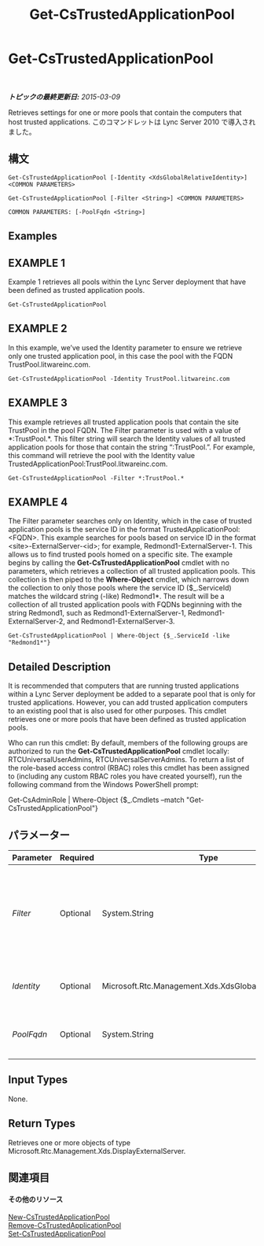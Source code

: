 ﻿---
title: Get-CsTrustedApplicationPool
TOCTitle: Get-CsTrustedApplicationPool
ms:assetid: f8dc4ad7-fc32-482b-a1cb-5ba106df3344
ms:mtpsurl: https://technet.microsoft.com/ja-jp/library/Gg413055(v=OCS.15)
ms:contentKeyID: 48274180
ms.date: 05/19/2016
mtps_version: v=OCS.15
ms.translationtype: HT
---

# Get-CsTrustedApplicationPool

 

_**トピックの最終更新日:** 2015-03-09_

Retrieves settings for one or more pools that contain the computers that host trusted applications. このコマンドレットは Lync Server 2010 で導入されました。

## 構文

    Get-CsTrustedApplicationPool [-Identity <XdsGlobalRelativeIdentity>] <COMMON PARAMETERS>

    Get-CsTrustedApplicationPool [-Filter <String>] <COMMON PARAMETERS>

    COMMON PARAMETERS: [-PoolFqdn <String>]

## Examples

## EXAMPLE 1

Example 1 retrieves all pools within the Lync Server deployment that have been defined as trusted application pools.

    Get-CsTrustedApplicationPool

## EXAMPLE 2

In this example, we’ve used the Identity parameter to ensure we retrieve only one trusted application pool, in this case the pool with the FQDN TrustPool.litwareinc.com.

    Get-CsTrustedApplicationPool -Identity TrustPool.litwareinc.com

## EXAMPLE 3

This example retrieves all trusted application pools that contain the site TrustPool in the pool FQDN. The Filter parameter is used with a value of \*:TrustPool.\*. This filter string will search the Identity values of all trusted application pools for those that contain the string “:TrustPool.”. For example, this command will retrieve the pool with the Identity value TrustedApplicationPool:TrustPool.litwareinc.com.

    Get-CsTrustedApplicationPool -Filter *:TrustPool.*

## EXAMPLE 4

The Filter parameter searches only on Identity, which in the case of trusted application pools is the service ID in the format TrustedApplicationPool:\<FQDN\>. This example searches for pools based on service ID in the format \<site\>-ExternalServer-\<id\>; for example, Redmond1-ExternalServer-1. This allows us to find trusted pools homed on a specific site. The example begins by calling the **Get-CsTrustedApplicationPool** cmdlet with no parameters, which retrieves a collection of all trusted application pools. This collection is then piped to the **Where-Object** cmdlet, which narrows down the collection to only those pools where the service ID ($\_.ServiceId) matches the wildcard string (-like) Redmond1\*. The result will be a collection of all trusted application pools with FQDNs beginning with the string Redmond1, such as Redmond1-ExternalServer-1, Redmond1-ExternalServer-2, and Redmond1-ExternalServer-3.

    Get-CsTrustedApplicationPool | Where-Object {$_.ServiceId -like "Redmond1*"}

## Detailed Description

It is recommended that computers that are running trusted applications within a Lync Server deployment be added to a separate pool that is only for trusted applications. However, you can add trusted application computers to an existing pool that is also used for other purposes. This cmdlet retrieves one or more pools that have been defined as trusted application pools.

Who can run this cmdlet: By default, members of the following groups are authorized to run the **Get-CsTrustedApplicationPool** cmdlet locally: RTCUniversalUserAdmins, RTCUniversalServerAdmins. To return a list of the role-based access control (RBAC) roles this cmdlet has been assigned to (including any custom RBAC roles you have created yourself), run the following command from the Windows PowerShell prompt:

Get-CsAdminRole | Where-Object {$\_.Cmdlets –match "Get-CsTrustedApplicationPool"}

## パラメーター


<table>
<colgroup>
<col style="width: 25%" />
<col style="width: 25%" />
<col style="width: 25%" />
<col style="width: 25%" />
</colgroup>
<thead>
<tr class="header">
<th>Parameter</th>
<th>Required</th>
<th>Type</th>
<th>Description</th>
</tr>
</thead>
<tbody>
<tr class="odd">
<td><p><em>Filter</em></p></td>
<td><p>Optional</p></td>
<td><p>System.String</p></td>
<td><p>A string containing one or more wildcard characters that is used to search for a pool with an Identity that matches the wildcard string. For example, specifying the string *Redmond* would retrieve all trusted application pools with identities containing the string Redmond, such as TrustedApplicationPool:Redmond.litwareinc.com.</p></td>
</tr>
<tr class="even">
<td><p><em>Identity</em></p></td>
<td><p>Optional</p></td>
<td><p>Microsoft.Rtc.Management.Xds.XdsGlobalRelativeIdentity</p></td>
<td><p>The fully qualified domain name (FQDN) or service ID of the pool for which you want to retrieve settings.</p></td>
</tr>
<tr class="odd">
<td><p><em>PoolFqdn</em></p></td>
<td><p>Optional</p></td>
<td><p>System.String</p></td>
<td><p>The FQDN of the pool you want to retrieve. This behaves the same as the Identity parameter, except that Identity also accepts a service ID.</p></td>
</tr>
</tbody>
</table>


## Input Types

None.

## Return Types

Retrieves one or more objects of type Microsoft.Rtc.Management.Xds.DisplayExternalServer.

## 関連項目

#### その他のリソース

[New-CsTrustedApplicationPool](new-cstrustedapplicationpool.md)  
[Remove-CsTrustedApplicationPool](remove-cstrustedapplicationpool.md)  
[Set-CsTrustedApplicationPool](set-cstrustedapplicationpool.md)

